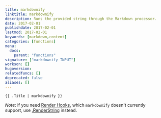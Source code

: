 ```yaml
---
title: markdownify
linktitle: markdownify
description: Runs the provided string through the Markdown processor.
date: 2017-02-01
publishdate: 2017-02-01
lastmod: 2017-02-01
keywords: [markdown,content]
categories: [functions]
menu:
  docs:
    parent: "functions"
signature: ["markdownify INPUT"]
workson: []
hugoversion:
relatedfuncs: []
deprecated: false
aliases: []
---
```



```
{{ .Title | markdownify }}
```

*Note*: if you need [Render Hooks][], which `markdownify` doesn't currently
support, use [.RenderString](/functions/renderstring/) instead.

[Render Hooks]: /getting-started/configuration-markup/#markdown-render-hooks
